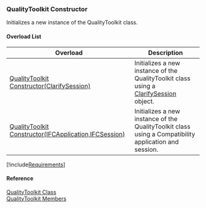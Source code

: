 ﻿### QualityToolkit Constructor

Initializes a new instance of the QualityToolkit class.

#### Overload List

| Overload | Description |
| --- | --- |
| [QualityToolkit Constructor(ClarifySession)](FChoice.Toolkits.Clarify~FChoice.Toolkits.Clarify.Quality.QualityToolkit~_ctor(ClarifySession).md) | Initializes a new instance of the QualityToolkit class using a [ClarifySession](fcSDK~FChoice.Foundation.Clarify.ClarifySession.md) object.   |
| [QualityToolkit Constructor(IFCApplication,IFCSession)](FChoice.Toolkits.Clarify~FChoice.Toolkits.Clarify.Quality.QualityToolkit~_ctor(IFCApplication,IFCSession).md) | Initializes a new instance of the QualityToolkit class using a Compatibility application and session.   |

[!include[Requirements](../partials/requirements.md)]



#### Reference

[QualityToolkit Class](FChoice.Toolkits.Clarify~FChoice.Toolkits.Clarify.Quality.QualityToolkit.md)  
[QualityToolkit Members](FChoice.Toolkits.Clarify~FChoice.Toolkits.Clarify.Quality.QualityToolkit_members.md)
